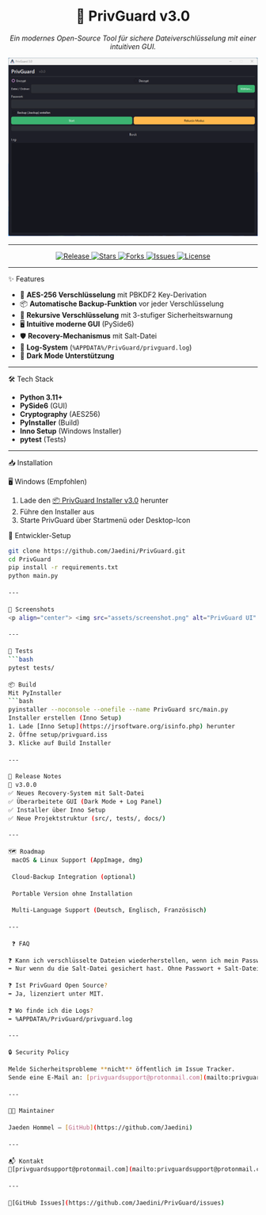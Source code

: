 <h1 align="center">🔐 PrivGuard v3.0</h1>
<p align="center">
  <i>Ein modernes Open-Source Tool für sichere Dateiverschlüsselung mit einer intuitiven GUI.</i>
</p>

<p align="center">
  <img src="assets/screenshot.png" alt="PrivGuard Screenshot" width="700"/>
</p>

---

<p align="center">
  <!-- Badges -->
  <a href="https://github.com/Jaedini/PrivGuard/releases">
    <img src="https://img.shields.io/github/v/release/Jaedini/PrivGuard?style=for-the-badge&color=blue" alt="Release">
  </a>
  <a href="https://github.com/Jaedini/PrivGuard/stargazers">
    <img src="https://img.shields.io/github/stars/Jaedini/PrivGuard?style=for-the-badge&color=yellow" alt="Stars">
  </a>
  <a href="https://github.com/Jaedini/PrivGuard/forks">
    <img src="https://img.shields.io/github/forks/Jaedini/PrivGuard?style=for-the-badge&color=lightgrey" alt="Forks">
  </a>
  <a href="https://github.com/Jaedini/PrivGuard/issues">
    <img src="https://img.shields.io/github/issues/Jaedini/PrivGuard?style=for-the-badge&color=orange" alt="Issues">
  </a>
  <a href="https://github.com/Jaedini/PrivGuard/blob/main/LICENSE">
    <img src="https://img.shields.io/github/license/Jaedini/PrivGuard?style=for-the-badge&color=green" alt="License">
  </a>
</p>

---

✨ Features
- 🔑 **AES-256 Verschlüsselung** mit PBKDF2 Key-Derivation  
- 📦 **Automatische Backup-Funktion** vor jeder Verschlüsselung  
- 📂 **Rekursive Verschlüsselung** mit 3-stufiger Sicherheitswarnung  
- 🖥️ **Intuitive moderne GUI** (PySide6)  
- 🛡️ **Recovery-Mechanismus** mit Salt-Datei  
- 📜 **Log-System** (`%APPDATA%/PrivGuard/privguard.log`)  
- 🌙 **Dark Mode Unterstützung**  

---

🛠️ Tech Stack
- **Python 3.11+**  
- **PySide6** (GUI)  
- **Cryptography** (AES256)  
- **PyInstaller** (Build)  
- **Inno Setup** (Windows Installer)  
- **pytest** (Tests)  

---

📥 Installation

🖥️ Windows (Empfohlen)
1. Lade den [📦 PrivGuard Installer v3.0](https://github.com/Jaedini/PrivGuard/releases) herunter  
2. Führe den Installer aus  
3. Starte PrivGuard über Startmenü oder Desktop-Icon  

🐍 Entwickler-Setup
```bash
git clone https://github.com/Jaedini/PrivGuard.git
cd PrivGuard
pip install -r requirements.txt
python main.py

---

📸 Screenshots
<p align="center"> <img src="assets/screenshot.png" alt="PrivGuard UI" width="700"/> </p>

---

🧪 Tests
```bash
pytest tests/

📦 Build
Mit PyInstaller
```bash
pyinstaller --noconsole --onefile --name PrivGuard src/main.py
Installer erstellen (Inno Setup)
1. Lade [Inno Setup](https://jrsoftware.org/isinfo.php) herunter
2. Öffne setup/privguard.iss
3. Klicke auf Build Installer

---

📢 Release Notes
🚀 v3.0.0
✅ Neues Recovery-System mit Salt-Datei
✅ Überarbeitete GUI (Dark Mode + Log Panel) 
✅ Installer über Inno Setup
✅ Neue Projektstruktur (src/, tests/, docs/)

---

🗺️ Roadmap
 macOS & Linux Support (AppImage, dmg)

 Cloud-Backup Integration (optional)

 Portable Version ohne Installation

 Multi-Language Support (Deutsch, Englisch, Französisch)

---

 ❓ FAQ

❓ Kann ich verschlüsselte Dateien wiederherstellen, wenn ich mein Passwort verliere?
➡️ Nur wenn du die Salt-Datei gesichert hast. Ohne Passwort + Salt-Datei ist eine Wiederherstellung unmöglich.

❓ Ist PrivGuard Open Source?
➡️ Ja, lizenziert unter MIT.

❓ Wo finde ich die Logs?
➡️ %APPDATA%/PrivGuard/privguard.log

---

🔒 Security Policy

Melde Sicherheitsprobleme **nicht** öffentlich im Issue Tracker.
Sende eine E-Mail an: [privguardsupport@protonmail.com](mailto:privguardsupport@protonmail.com)

---

👨‍💻 Maintainer

Jaeden Hommel – [GitHub](https://github.com/Jaedini)

---

📬 Kontakt
📧[privguardsupport@protonmail.com](mailto:privguardsupport@protonmail.com)

---

🐙[GitHub Issues](https://github.com/Jaedini/PrivGuard/issues)


